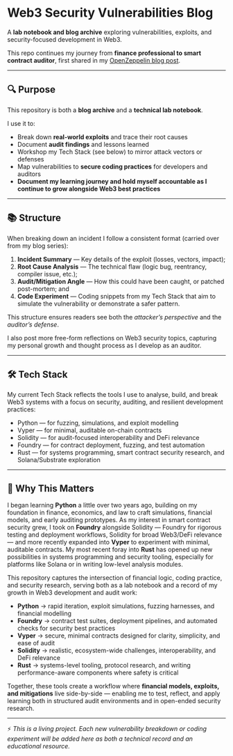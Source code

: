 # Web3 Security Vulnerabilities Blog

A **lab notebook and blog archive** exploring vulnerabilities, exploits, and security-focused development in Web3.  

This repo continues my journey from **finance professional to smart contract auditor**, first shared in my [OpenZeppelin blog post](https://forum.openzeppelin.com/t/my-coding-journey-from-finance-to-smart-contract-auditor/39251).


---

## 🔍 Purpose

This repository is both a **blog archive** and a **technical lab notebook**.  

I use it to:
- Break down **real-world exploits** and trace their root causes  
- Document **audit findings** and lessons learned  
- Workshop my Tech Stack (see below) to mirror attack vectors or defenses  
- Map vulnerabilities to **secure coding practices** for developers and auditors  
- **Document my learning journey and hold myself accountable as I continue to grow alongside Web3 best practices**
---

## 📚 Structure

When breaking down an incident I follow a consistent format (carried over from my blog series):

1. **Incident Summary** — Key details of the exploit (losses, vectors, impact); 
2. **Root Cause Analysis** — The technical flaw (logic bug, reentrancy, compiler issue, etc.);  
3. **Audit/Mitigation Angle** — How this could have been caught, or patched post-mortem; and  
4. **Code Experiment** — Coding snippets from my Tech Stack that aim to simulate the vulnerability or demonstrate a safer pattern.  

This structure ensures readers see both the *attacker’s perspective* and the *auditor’s defense*.  

I also post more free-form reflections on Web3 security topics, capturing my personal growth and thought process as I develop as an auditor.

---

## 🛠️ Tech Stack

My current Tech Stack reflects the tools I use to analyse, build, and break Web3 systems with a focus on security, auditing, and resilient development practices:

- Python — for fuzzing, simulations, and exploit modelling
- Vyper — for minimal, auditable on-chain contracts
- Solidity — for audit-focused interoperability and DeFi relevance
- Foundry — for contract deployment, fuzzing, and test automation
- Rust — for systems programming, smart contract security research, and Solana/Substrate exploration

---

## 🚀 Why This Matters

I began learning **Python** a little over two years ago, building on my foundation in finance, economics, and law to craft simulations, financial models, and early auditing prototypes. As my interest in smart contract security grew, I took on **Foundry** alongside Solidity — Foundry for rigorous testing and deployment workflows, Solidity for broad Web3/DeFi relevance — and more recently expanded into **Vyper** to experiment with minimal, auditable contracts. My most recent foray into **Rust** has opened up new possibilities in systems programming and security tooling, especially for platforms like Solana or in writing low-level analysis modules.

This repository captures the intersection of financial logic, coding practice, and security research, serving both as a lab notebook and a record of my growth in Web3 development and audit work:

- **Python** → rapid iteration, exploit simulations, fuzzing harnesses, and financial modelling  
- **Foundry** → contract test suites, deployment pipelines, and automated checks for security best practices  
- **Vyper** → secure, minimal contracts designed for clarity, simplicity, and ease of audit  
- **Solidity** → realistic, ecosystem-wide challenges, interoperability, and DeFi relevance  
- **Rust** → systems-level tooling, protocol research, and writing performance-aware components where safety is critical  

Together, these tools create a workflow where **financial models, exploits, and mitigations** live side-by-side — enabling me to test, reflect, and apply learning both in structured audit environments and in open-ended security research.

---

⚡ *This is a living project. Each new vulnerability breakdown or coding experiment will be added here as both a technical record and an educational resource.*
